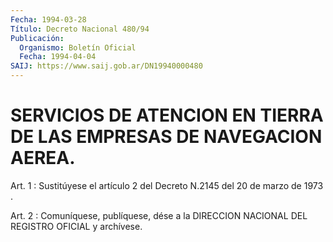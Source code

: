 ```yaml
---
Fecha: 1994-03-28
Título: Decreto Nacional 480/94
Publicación:
  Organismo: Boletín Oficial
  Fecha: 1994-04-04
SAIJ: https://www.saij.gob.ar/DN19940000480
---
```

# SERVICIOS DE ATENCION EN TIERRA DE LAS EMPRESAS DE NAVEGACION AEREA.

<a id="1"></a>
Art.  1 : Sustitúyese el artículo 2 del Decreto N.2145 del 20 de marzo de 1973 .

<a id="2"></a>
Art. 2 : Comuníquese, publíquese, dése a la DIRECCION NACIONAL DEL REGISTRO OFICIAL y archívese.